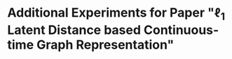 # Additional Experiments for Paper "$\ell_1$ Latent Distance based Continuous-time Graph Representation"
